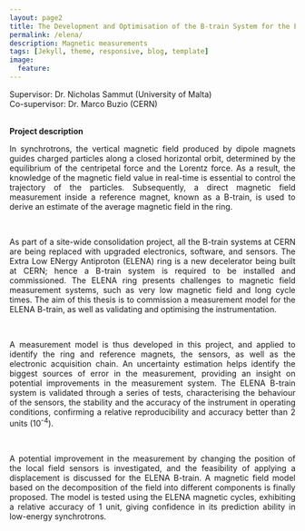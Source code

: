 ```yaml
---
layout: page2
title: The Development and Optimisation of the B-train System for the ELENA ring
permalink: /elena/
description: Magnetic measurements
tags: [Jekyll, theme, responsive, blog, template]
image:
  feature:
---
```

Supervisor: Dr. Nicholas Sammut (University of Malta)\
Co-supervisor: Dr. Marco Buzio (CERN)

<br>**Project description**
<p align="justify"> In synchrotrons, the vertical magnetic field produced by dipole magnets guides charged particles along a closed horizontal orbit, determined by the equilibrium of the centripetal force and the Lorentz force. As a result, the knowledge of the magnetic field value in real-time is essential to control the trajectory of the particles. Subsequently, a direct magnetic field measurement inside a reference magnet, known as a B-train, is used to derive an estimate of the average magnetic field in the ring.</p><br>

<p align="justify"> As part of a site-wide consolidation project, all the B-train systems at CERN are being replaced with upgraded electronics, software, and sensors. The Extra Low ENergy Antiproton (ELENA) ring is a new decelerator being built at CERN; hence a B-train system is required to be installed and commissioned. The ELENA ring presents challenges to magnetic field measurement systems, such as very low magnetic field and long cycle times. The aim of this thesis is to commission a measurement model for the ELENA B-train, as well as validating and optimising the instrumentation. </p><br>

<p align="justify"> A measurement model is thus developed in this project, and applied to identify  the ring and reference magnets, the sensors, as well as the electronic acquisition chain. An uncertainty estimation helps identify the biggest sources of error in the measurement, providing an insight on potential improvements in the measurement system. The ELENA B-train system is validated through a series of tests, characterising the behaviour of the sensors, the stability and the accuracy of the instrument in operating conditions, confirming a relative reproducibility and accuracy better than 2 units (10<sup>-4</sup>). </p> <br>

<p align="justify"> A potential improvement in the measurement by changing the position of the local field sensors is investigated, and the feasibility of applying a displacement is discussed for the ELENA B-train. A magnetic field model based on the decomposition of the field into different components is finally proposed. The model is tested using the ELENA magnetic cycles, exhibiting a relative accuracy of 1 unit, giving confidence in its prediction ability in low-energy synchrotrons.
